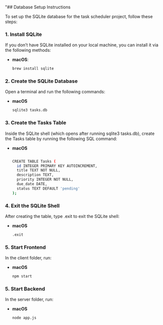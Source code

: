 "## Database Setup Instructions

To set up the SQLite database for the task scheduler project, follow these steps:

### 1. Install SQLite

If you don’t have SQLite installed on your local machine, you can install it via the following methods:

- **macOS**:
  ```bash
  brew install sqlite

### 2. Create the SQLite Database

Open a terminal and run the following commands:
- **macOS**
  ```bash
  sqlite3 tasks.db

### 3. Create the Tasks Table

Inside the SQLite shell (which opens after running sqlite3 tasks.db), create the Tasks table by running the following SQL command:

- **macOS**
  ```bash
  
  CREATE TABLE Tasks (
    id INTEGER PRIMARY KEY AUTOINCREMENT,
    title TEXT NOT NULL,
    description TEXT,
    priority INTEGER NOT NULL,
    due_date DATE,
    status TEXT DEFAULT 'pending'
  );


### 4. Exit the SQLite Shell
After creating the table, type .exit to exit the SQLite shell:

- **macOS**
  ```bash
  .exit

### 5. Start Frontend
In the client folder, run:
- **macOS**
  ```bash
  npm start

### 5. Start Backend
In the server folder, run:
- **macOS**
  ```bash
  node app.js

